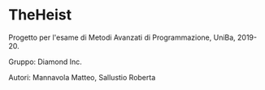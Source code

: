 # TheHeist

Progetto per l'esame di Metodi Avanzati di Programmazione, UniBa, 2019-20.

Gruppo: Diamond Inc.

Autori: Mannavola Matteo, Sallustio Roberta
